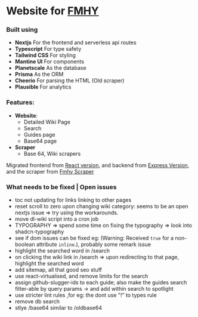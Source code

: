 # Website for [FMHY](https://www.reddit.com/r/FREEMEDIAHECKYEAH/)

### Built using

- **Nextjs** For the frontend and serverless api routes
- **Typescript** For type safety
- **Tailwind CSS** For styling
- **Mantine UI** For components
- **Planetscale** As the database
- **Prisma** As the ORM
- **Cheerio** For parsing the HTML (Old scraper)
- **Plausible** For analytics

### Features:

- **Website**:
  - Detailed Wiki Page
  - Search
  - Guides page
  - Base64 page
- **Scraper**
  - Base 64, Wiki scrapers

Migrated frontend from [React version](https://github.com/zeus-12/fmhy-ui), and backend from [Express Version](https://github.com/zeus-12/fmhy-server), and the scraper from [Fmhy Scraper](https://github.com/zeus-12/fmhy-scraper)

### What needs to be fixed | Open issues

- toc not updating for links linking to other pages
- reset scroll to zero upon changing wiki category: seems to be an open nextjs issue => try using the workarounds.
- move dl-wiki script into a cron job
- TYPOGRAPHY => spend some time on fixing the typography => look into shadcn-typography
- see if dom issues can be fixed eg: (Warning: Received `true` for a non-boolean attribute `inline`.), probably some remark issue
- highlight the searched word in /search
- on clicking the wiki link in /search => upon redirecting to that page, highlight the searched word
- add sitemap, all that good seo stuff
- use react-virtualised, and remove limits for the search
- assign github-slugger-ids to each guide; also make the guides search filter-able by query params -> and add within search to spotlight
- use stricter lint rules ,for eg: the dont use "!" to types rule
- remove db search
- stlye /base64 similar to /oldbase64
